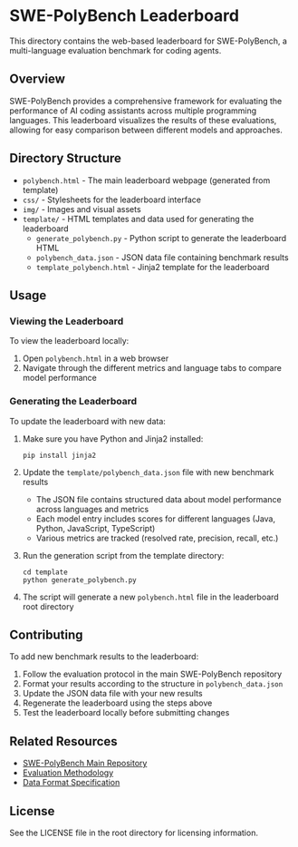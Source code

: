 # SWE-PolyBench Leaderboard

This directory contains the web-based leaderboard for SWE-PolyBench, a multi-language evaluation benchmark for coding agents.

## Overview

SWE-PolyBench provides a comprehensive framework for evaluating the performance of AI coding assistants across multiple programming languages. This leaderboard visualizes the results of these evaluations, allowing for easy comparison between different models and approaches.

## Directory Structure

- `polybench.html` - The main leaderboard webpage (generated from template)
- `css/` - Stylesheets for the leaderboard interface
- `img/` - Images and visual assets
- `template/` - HTML templates and data used for generating the leaderboard
  - `generate_polybench.py` - Python script to generate the leaderboard HTML
  - `polybench_data.json` - JSON data file containing benchmark results
  - `template_polybench.html` - Jinja2 template for the leaderboard

## Usage

### Viewing the Leaderboard
To view the leaderboard locally:
1. Open `polybench.html` in a web browser
2. Navigate through the different metrics and language tabs to compare model performance

### Generating the Leaderboard
To update the leaderboard with new data:

1. Make sure you have Python and Jinja2 installed:
   ```
   pip install jinja2
   ```

2. Update the `template/polybench_data.json` file with new benchmark results
   - The JSON file contains structured data about model performance across languages and metrics
   - Each model entry includes scores for different languages (Java, Python, JavaScript, TypeScript)
   - Various metrics are tracked (resolved rate, precision, recall, etc.)

3. Run the generation script from the template directory:
   ```
   cd template
   python generate_polybench.py
   ```

4. The script will generate a new `polybench.html` file in the leaderboard root directory


## Contributing

To add new benchmark results to the leaderboard:
1. Follow the evaluation protocol in the main SWE-PolyBench repository
2. Format your results according to the structure in `polybench_data.json`
3. Update the JSON data file with your new results
4. Regenerate the leaderboard using the steps above
5. Test the leaderboard locally before submitting changes

## Related Resources

- [SWE-PolyBench Main Repository](https://github.com/your-org/SWE-PolyBench)
- [Evaluation Methodology](https://github.com/your-org/SWE-PolyBench/docs/methodology.md)
- [Data Format Specification](https://github.com/your-org/SWE-PolyBench/docs/data-format.md)

## License

See the LICENSE file in the root directory for licensing information.
